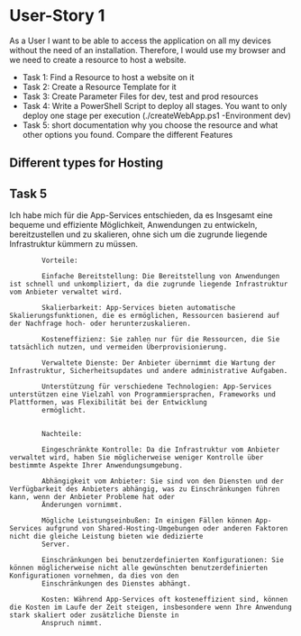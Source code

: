 # User-Story 1
As a User I want to be able to access the application on all my devices without the need of an installation. 
Therefore, I would use my browser and we need to create a resource to host a website. 

- Task 1: Find a Resource to host a website on it
- Task 2: Create a Resource Template for it
- Task 3: Create Parameter Files for dev, test and prod resources
- Task 4: Write a PowerShell Script to deploy all stages. You want to only deploy one stage per execution (./createWebApp.ps1 -Environment dev)
- Task 5: short documentation why you choose the resource and what other options you found. Compare the different Features

## Different types for Hosting

## Task 5
Ich habe mich für die App-Services entschieden, da es Insgesamt eine bequeme und effiziente Möglichkeit, Anwendungen zu entwickeln, bereitzustellen und zu skalieren, ohne sich um die zugrunde liegende Infrastruktur kümmern zu müssen.

            Vorteile:

            Einfache Bereitstellung: Die Bereitstellung von Anwendungen ist schnell und unkompliziert, da die zugrunde liegende Infrastruktur vom Anbieter verwaltet wird.

            Skalierbarkeit: App-Services bieten automatische Skalierungsfunktionen, die es ermöglichen, Ressourcen basierend auf der Nachfrage hoch- oder herunterzuskalieren.

            Kosteneffizienz: Sie zahlen nur für die Ressourcen, die Sie tatsächlich nutzen, und vermeiden Überprovisionierung.

            Verwaltete Dienste: Der Anbieter übernimmt die Wartung der Infrastruktur, Sicherheitsupdates und andere administrative Aufgaben.

            Unterstützung für verschiedene Technologien: App-Services unterstützen eine Vielzahl von Programmiersprachen, Frameworks und Plattformen, was Flexibilität bei der Entwicklung 
            ermöglicht.


            Nachteile:

            Eingeschränkte Kontrolle: Da die Infrastruktur vom Anbieter verwaltet wird, haben Sie möglicherweise weniger Kontrolle über bestimmte Aspekte Ihrer Anwendungsumgebung.

            Abhängigkeit vom Anbieter: Sie sind von den Diensten und der Verfügbarkeit des Anbieters abhängig, was zu Einschränkungen führen kann, wenn der Anbieter Probleme hat oder 
            Änderungen vornimmt.

            Mögliche Leistungseinbußen: In einigen Fällen können App-Services aufgrund von Shared-Hosting-Umgebungen oder anderen Faktoren nicht die gleiche Leistung bieten wie dedizierte 
            Server.

            Einschränkungen bei benutzerdefinierten Konfigurationen: Sie können möglicherweise nicht alle gewünschten benutzerdefinierten Konfigurationen vornehmen, da dies von den 
            Einschränkungen des Dienstes abhängt.

            Kosten: Während App-Services oft kosteneffizient sind, können die Kosten im Laufe der Zeit steigen, insbesondere wenn Ihre Anwendung stark skaliert oder zusätzliche Dienste in 
            Anspruch nimmt.